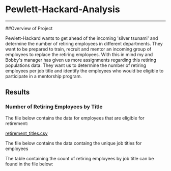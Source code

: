 # Pewlett-Hackard-Analysis
---
##Overview of Project

Pewlett-Hackard wants to get ahead of the incoming 'silver tsunami' and determine the number of retiring employees in different departments. They want to be prepared to train, recruit and mentor an incoming group of employees to replace the retiring employees. With this in mind my and Bobby's manager has given us more assignments regarding this retiring populations data. They want us to determine the number of retiring employees per job title and identify the employees who would be eligible to participate in a mentorship program.

## Results

### Number of Retiring Employees by Title

The file below contains the data for employees that are eligible for retirement:

[retirement_titles.csv](https://github.com/ClaudAMC/Pewlett-Hackard-Analysis/blob/main/Data/retirement_titles.csv)

The file below contains the data containg the unique job titles for employees

The table containing the count of retiring employees by job title can be found in the file below:
